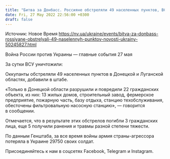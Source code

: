 ```yaml
---
title: "Битва за Донбасс. Россияне обстреляли 49 населенных пунктов, ВСУ отбили восемь атак оккупантов — штаб ООС"
date: Fri, 27 May 2022 22:56:00 +0300
draft: false
---
```

Источник: Новое Время https://nv.ua/ukraine/events/bitva-za-donbass-rossiyane-obstrelyali-49-naselennyh-punktov-novosti-ukrainy-50245827.html


Война России против Украины — главные события 27 мая

За сутки ВСУ уничтожили:

Оккупанты обстреляли 49 населенных пунктов в Донецкой и Луганской областях, добавили в штабе. 

«Только в Донецкой области разрушили и повредили 22 гражданских объекта, из них: 13 жилых домов, строительный завод, фермерское предприятие, пожарную часть, базу отдыха, станцию ​​техобслуживания, обесточены фильтровальную насосную станцию», — говорится в сообщении.

Отмечается, что в результате этих обстрелов погибли 3 гражданских лица, еще 5 получили ранения и травмы разной степени тяжести. 

 По данным Генштаба, за все время войны армия страны-агрессора потеряла в Украине 29750 своих солдат.

Присоединяйтесь к нам в соцсетях Facebook, Telegram и Instagram.
